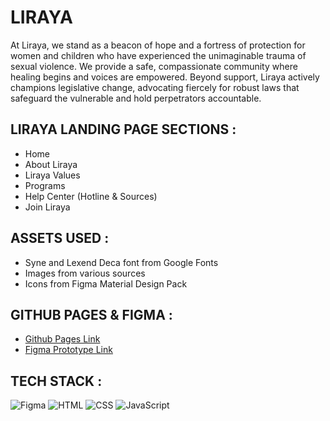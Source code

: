 # LIRAYA
At Liraya, we stand as a beacon of hope and a fortress of protection for women and children who have experienced the unimaginable trauma of sexual violence. We provide a safe, compassionate community where healing begins and voices are empowered. Beyond support, Liraya actively champions legislative change, advocating fiercely for robust laws that safeguard the vulnerable and hold perpetrators accountable.

## LIRAYA LANDING PAGE SECTIONS :
- Home
- About Liraya
- Liraya Values
- Programs
- Help Center (Hotline & Sources)
- Join Liraya

## ASSETS USED :
- Syne and Lexend Deca font from Google Fonts
- Images from various sources
- Icons from Figma Material Design Pack

## GITHUB PAGES & FIGMA :
- [Github Pages Link](https://olynsn15.github.io/PEREMPUAN-INOVASI/)
- [Figma Prototype Link](https://www.figma.com/design/VJB8KMlMo2y5n0PAmJFGHo/Untitled?node-id=0-1&t=DCfO49fDCxa11wrC-1)

## TECH STACK : 
![Figma](https://img.shields.io/badge/Figma-F24E1E?logo=figma&logoColor=white)
![HTML](https://img.shields.io/badge/HTML-%23E34F26.svg?logo=html5&logoColor=white)
![CSS](https://img.shields.io/badge/CSS-1572B6?logo=css3&logoColor=fff)
![JavaScript](https://img.shields.io/badge/JavaScript-F7DF1E?logo=javascript&logoColor=000)
